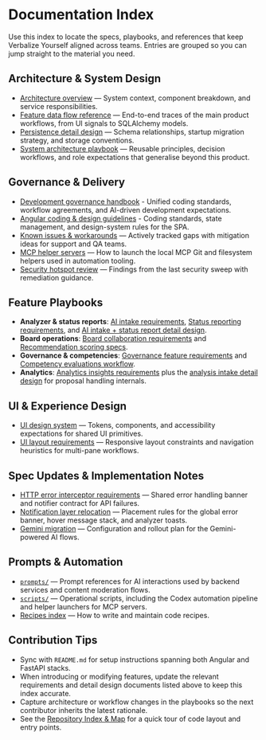 # Documentation Index

Use this index to locate the specs, playbooks, and references that keep Verbalize Yourself aligned across teams. Entries are grouped so you can jump straight to the material you need.

## Architecture & System Design
- [Architecture overview](architecture.md) — System context, component breakdown, and service responsibilities.
- [Feature data flow reference](data-flow-overview.md) — End-to-end traces of the main product workflows, from UI signals to SQLAlchemy models.
- [Persistence detail design](persistence-detail-design.md) — Schema relationships, startup migration strategy, and storage conventions.
- [System architecture playbook](system-architecture-playbook.md) — Reusable principles, decision workflows, and role expectations that generalise beyond this product.

## Governance & Delivery
- [Development governance handbook](governance/development-governance-handbook.md) - Unified coding standards, workflow agreements, and AI-driven development expectations.
- [Angular coding & design guidelines](guidelines/angular-coding-guidelines.md) - Coding standards, state management, and design-system rules for the SPA.
- [Known issues & workarounds](known-issues.md) — Actively tracked gaps with mitigation ideas for support and QA teams.
- [MCP helper servers](mcp-helper-servers.md) — How to launch the local MCP Git and filesystem helpers used in automation tooling.
- [Security hotspot review](security-review.md) — Findings from the last security sweep with remediation guidance.

## Feature Playbooks
- **Analyzer & status reports**: [AI intake requirements](features/analysis-intake/requirements.md), [Status reporting requirements](features/status-reporting/requirements.md), and [AI intake + status report detail design](features/ai-intake-status-reports/requirements.md).
- **Board operations**: [Board collaboration requirements](features/board/requirements.md) and [Recommendation scoring specs](features/recommendation-scoring/requirements.md).
- **Governance & competencies**: [Governance feature requirements](features/governance/requirements.md) and [Competency evaluations workflow](features/competency-evaluations/requirements.md).
- **Analytics**: [Analytics insights requirements](features/analytics-insights/requirements.md) plus the [analysis intake detail design](features/analysis-intake/detail-design.md) for proposal handling internals.

## UI & Experience Design
- [UI design system](ui-design-system.md) — Tokens, components, and accessibility expectations for shared UI primitives.
- [UI layout requirements](ui-layout-requirements.md) — Responsive layout constraints and navigation heuristics for multi-pane workflows.

## Spec Updates & Implementation Notes
- [HTTP error interceptor requirements](spec-updates/http-error-interceptor.md) — Shared error handling banner and notifier contract for API failures.
- [Notification layer relocation](spec-updates/toast-layer-layout.md) — Placement rules for the global error banner, hover message stack, and analyzer toasts.
- [Gemini migration](spec-updates/gemini-migration.md) — Configuration and rollout plan for the Gemini-powered AI flows.

## Prompts & Automation
- [`prompts/`](../prompts) — Prompt references for AI interactions used by backend services and content moderation flows.
- [`scripts/`](../scripts) — Operational scripts, including the Codex automation pipeline and helper launchers for MCP servers.
- [Recipes index](recipes/README.md) — How to write and maintain code recipes.

## Contribution Tips
- Sync with `README.md` for setup instructions spanning both Angular and FastAPI stacks.
- When introducing or modifying features, update the relevant requirements and detail design documents listed above to keep this index accurate.
- Capture architecture or workflow changes in the playbooks so the next contributor inherits the latest rationale.
- See the [Repository Index & Map](INDEX.md) for a quick tour of code layout and entry points.
